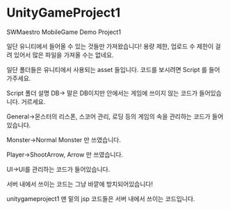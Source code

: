 # UnityGameProject1
SWMaestro MobileGame Demo Project1

일단 유니티에서 들어올 수 있는 것들만 가져왔습니다!
용량 제한, 업로드 수 제한이 걸려 있어서 많은 파일을 가져올 수는 없네요.

일단 폴더들은 유니티에서 사용되는 asset 들입니다.
코드를 보시려면 Script 를 들어가주세요.

Script 폴더 설명
DB-> 말은 DB이지만 안에서는 게임에 쓰이지 않는 코드가 들어있습니다. 거르세요.

General->몬스터의 리스폰, 스코어 관리, 로딩 등의 게임의 속을 관리하는 코드가 들어있습니다.

Monster->Normal Monster 만 쓰였습니다.

Player->ShootArrow, Arrow 만 쓰였습니다.

UI->UI를 관리하는 코드가 들어있습니다.



서버 내에서 쓰이는 코드는 그냥 바깥에 방치되어있습니다!

unitygameproject1 맨 밑의 jsp 코드들은 서버 내에서 쓰이는 코드입니다.
